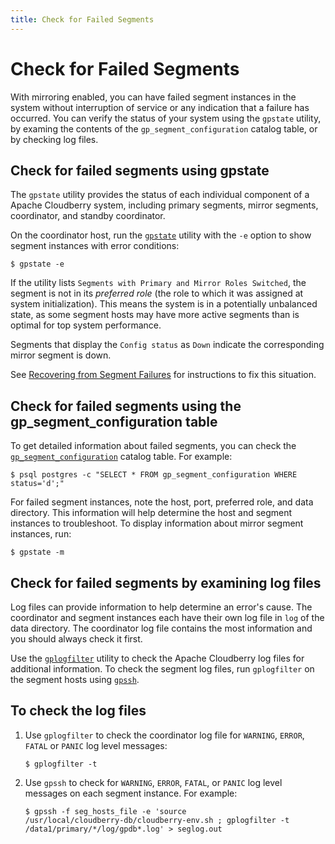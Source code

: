 ```yaml
---
title: Check for Failed Segments
---
```


# Check for Failed Segments

With mirroring enabled, you can have failed segment instances in the system without interruption of service or any indication that a failure has occurred. You can verify the status of your system using the `gpstate` utility, by examing the contents of the `gp_segment_configuration` catalog table, or by checking log files.

## Check for failed segments using gpstate

The `gpstate` utility provides the status of each individual component of a Apache Cloudberry system, including primary segments, mirror segments, coordinator, and standby coordinator.

On the coordinator host, run the [`gpstate`](../../sys-utilities/gpstate.md) utility with the `-e` option to show segment instances with error conditions:

```shell
$ gpstate -e
```

If the utility lists `Segments with Primary and Mirror Roles Switched`, the segment is not in its *preferred role* (the role to which it was assigned at system initialization). This means the system is in a potentially unbalanced state, as some segment hosts may have more active segments than is optimal for top system performance.

Segments that display the `Config status` as `Down` indicate the corresponding mirror segment is down.

See [Recovering from Segment Failures](./recover-from-segment-failures.md) for instructions to fix this situation.

## Check for failed segments using the gp_segment_configuration table

To get detailed information about failed segments, you can check the [`gp_segment_configuration`](../../sys-catalogs/sys-tables/gp-segment-configuration.md) catalog table. For example:

```shell
$ psql postgres -c "SELECT * FROM gp_segment_configuration WHERE status='d';"
```

For failed segment instances, note the host, port, preferred role, and data directory. This information will help determine the host and segment instances to troubleshoot. To display information about mirror segment instances, run:

```shell
$ gpstate -m
```

## Check for failed segments by examining log files

Log files can provide information to help determine an error's cause. The coordinator and segment instances each have their own log file in `log` of the data directory. The coordinator log file contains the most information and you should always check it first.

Use the [`gplogfilter`](../../sys-utilities/gplogfilter.md) utility to check the Apache Cloudberry log files for additional information. To check the segment log files, run `gplogfilter` on the segment hosts using [`gpssh`](../../sys-utilities/gpssh.md).

## To check the log files

1. Use `gplogfilter` to check the coordinator log file for `WARNING`, `ERROR`, `FATAL` or `PANIC` log level messages:

    ```shell
    $ gplogfilter -t
    ```

2. Use `gpssh` to check for `WARNING`, `ERROR`, `FATAL`, or `PANIC` log level messages on each segment instance. For example:

    ```shell
    $ gpssh -f seg_hosts_file -e 'source 
    /usr/local/cloudberry-db/cloudberry-env.sh ; gplogfilter -t 
    /data1/primary/*/log/gpdb*.log' > seglog.out
    ```
